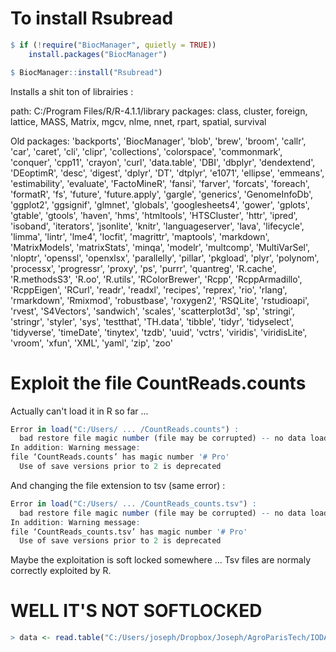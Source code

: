# To install Rsubread

```R terminal
$ if (!require("BiocManager", quietly = TRUE))
    install.packages("BiocManager")

$ BiocManager::install("Rsubread")
```

Installs a shit ton of librairies :

path: C:/Program Files/R/R-4.1.1/library
  packages:
    class, cluster, foreign, lattice, MASS, Matrix, mgcv, nlme, nnet, rpart, spatial, survival

  Old packages: 'backports', 'BiocManager', 'blob', 'brew', 'broom', 'callr', 'car', 'caret', 'cli',
    'clipr', 'collections', 'colorspace', 'commonmark', 'conquer', 'cpp11', 'crayon', 'curl',
    'data.table', 'DBI', 'dbplyr', 'dendextend', 'DEoptimR', 'desc', 'digest', 'dplyr', 'DT', 'dtplyr',
    'e1071', 'ellipse', 'emmeans', 'estimability', 'evaluate', 'FactoMineR', 'fansi', 'farver',
    'forcats', 'foreach', 'formatR', 'fs', 'future', 'future.apply', 'gargle', 'generics',
    'GenomeInfoDb', 'ggplot2', 'ggsignif', 'glmnet', 'globals', 'googlesheets4', 'gower', 'gplots',
    'gtable', 'gtools', 'haven', 'hms', 'htmltools', 'HTSCluster', 'httr', 'ipred', 'isoband',
    'iterators', 'jsonlite', 'knitr', 'languageserver', 'lava', 'lifecycle', 'limma', 'lintr', 'lme4',
    'locfit', 'magrittr', 'maptools', 'markdown', 'MatrixModels', 'matrixStats', 'minqa', 'modelr',
    'multcomp', 'MultiVarSel', 'nloptr', 'openssl', 'openxlsx', 'parallelly', 'pillar', 'pkgload',
    'plyr', 'polynom', 'processx', 'progressr', 'proxy', 'ps', 'purrr', 'quantreg', 'R.cache',
    'R.methodsS3', 'R.oo', 'R.utils', 'RColorBrewer', 'Rcpp', 'RcppArmadillo', 'RcppEigen', 'RCurl',
    'readr', 'readxl', 'recipes', 'reprex', 'rio', 'rlang', 'rmarkdown', 'Rmixmod', 'robustbase',
    'roxygen2', 'RSQLite', 'rstudioapi', 'rvest', 'S4Vectors', 'sandwich', 'scales', 'scatterplot3d',
    'sp', 'stringi', 'stringr', 'styler', 'sys', 'testthat', 'TH.data', 'tibble', 'tidyr', 'tidyselect',
    'tidyverse', 'timeDate', 'tinytex', 'tzdb', 'uuid', 'vctrs', 'viridis', 'viridisLite', 'vroom',
    'xfun', 'XML', 'yaml', 'zip', 'zoo'

# Exploit the file CountReads.counts

Actually can't load it in R so far ...

```R terminal
Error in load("C:/Users/ ... /CountReads.counts") : 
  bad restore file magic number (file may be corrupted) -- no data loaded
In addition: Warning message:
file ‘CountReads.counts’ has magic number '# Pro'
  Use of save versions prior to 2 is deprecated 
```

And changing the file extension to tsv (same error) :

```R terminal
Error in load("C:/Users/ ... /CountReads_counts.tsv") : 
  bad restore file magic number (file may be corrupted) -- no data loaded
In addition: Warning message:
file ‘CountReads_counts.tsv’ has magic number '# Pro'
  Use of save versions prior to 2 is deprecated 
```

Maybe the exploitation is soft locked somewhere ... 
Tsv files are normaly correctly exploited by R.

# WELL IT'S NOT SOFTLOCKED

``` R
> data <- read.table("C:/Users/joseph/Dropbox/Joseph/AgroParisTech/IODAAAAA/IODAA NOTES/AMI2B/Hackathon/Hack_Gene_Diff/CountReads.counts", header = TRUE, row.names = "Geneid")
```